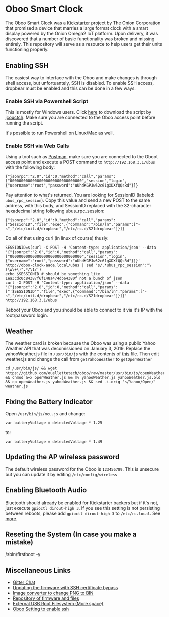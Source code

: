 # Oboo Smart Clock
The Oboo Smart Clock was a [Kickstarter](https://www.kickstarter.com/projects/onion/oboo-smart-clock-wifi-connected-and-gesture-contro) project by The Onion Corporation that promised a device that marries a large format clock with a smart display powered by the Onion Omega2 IoT platform. Upon delivery, it was discovered that a number of basic functionality was broken and missing entirely. This repository will serve as a resource to help users get their units functioning properly.

## Enabling SSH
The easiest way to interface with the Oboo and make changes is through shell access, but unfortuantely, SSH is disabled. To enable SSH access, dropbear must be enabled and this can be done in a few ways.

### Enable SSH via Powershell Script
This is mostly for Windows users. Click [here](https://github.com/ouellettetech/oboo/blob/master/external-tools/enable-ssh.ps1) to download the script by [jcouctch](https://github.com/jcoutch). Make sure you are connected to the Oboo access point before running the script.

It's possible to run Powershell on Linux/Mac as well.

### Enable SSH via Web Calls
Using a tool such as [Postman](https://www.getpostman.com/), make sure you are connected to the Oboot access point and execute a POST command to `http://192.168.3.1/ubus` with the following body:

```
{"jsonrpc":"2.0","id":0,"method":"call","params":["00000000000000000000000000000000","session","login",{"username":"root","password":"uUhdKGPJw52c61gXDXfQQsRd"}]}
```

Pay attention to what's returned. You are looking for SessionID (labeled: `ubus_rpc_session`). Copy this value and send a new POST to the same address, with this body, and SessionID replaced with the 32-character hexadecimal string following ubus_rpc_session:

```
{"jsonrpc":"2.0","id":0,"method":"call","params":["SessionID","file","exec",{"command":"/bin/ln","params":["-s","/etc/init.d/dropbear","/etc/rc.d/S21dropbear"]}]}
```

Do all of that using curl (in linux of course) thusly:

```
SESSIONID=$(curl -X POST -H 'Content-type: application/json' --data '{"jsonrpc":"2.0","id":0,"method":"call","params":["00000000000000000000000000000000","session","login",{"username":"root","password":"uUhdKGPJw52c61gXDXfQQsRd"}]}' http://oboo-clock-aade.local/ubus | sed 's/.*ubus_rpc_session":"\(\w\+\)".*/\1/')
echo $SESSIONID # should be something like 1ea3cdc0c84387f6f148a474db64380f not a bunch of json
curl -X POST -H 'Content-type: application/json' --data '{"jsonrpc":"2.0","id":0,"method":"call","params":["'$SESSIONID'","file","exec",{"command":"/bin/ln","params":["-s","/etc/init.d/dropbear","/etc/rc.d/S21dropbear"]}]}' http://192.168.3.1/ubus
```

Reboot your Oboo and you should be able to connect to it via it's IP with the root/password login.

## Weather
The weather card is broken because the Oboo was using a public Yahoo Weather API that was decomissioned on January 3, 2019. Replace the yahooWeather.js file in `/usr/bin/js` with the contents of [this](https://github.com/ouellettetech/oboo/blob/master/usr/bin/js/openWeather.js) file. Then edit weather.js and change the call from `getYahooWeather` to `getOpenWeather`

```
cd /usr/bin/js/ && wget https://github.com/ouellettetech/oboo/raw/master/usr/bin/js/openWeather.js && chmod a+x openWeather.js && mv yahooWeather.js yahooWeather.js.old && cp openWeather.js yahooWeather.js && sed -i.orig 's/Yahoo/Open/' weather.js
```

## Fixing the Battery Indicator
Open `/usr/bin/js/mcu.js` and change:

```
var batteryVoltage = detectedVoltage * 1.25
```

to:
```
var batteryVoltage = detectedVoltage * 1.49
```

## Updating the AP wireless password
The default wireless password for the Oboo is `123456789`. This is unsecure but you can update it by editing `/etc/config/wireless`

## Enabling Bluetooth Audio
Bluetooth should already be enabled for Kickstarter backers but if it's not, just execute `gpioctl dirout-high 3`. If you see this setting is not persisting between reboots, please add `gpioctl dirout-high 3` to `/etc/rc.local`. See [more](https://getoboo.com/community/topic/enable-bluetooth-audio-on-oboo/).

## Reseting the System (In case you make a mistake)
/sbin/firstboot -y

## Miscellaneous Links
* [Gitter Chat](https://gitter.im/oboo-development/community)
* [Updating the firmware with SSH certificate bypass](https://getoboo.com/community/topic/update-issues-and-workarounds/)
* [Image converter to change PNG to BIN](https://getoboo.com/image-converter/)
* [Repository of firmware and files](https://getoboo.com/image-converter/)
* [External USB Root Filesystem (More space)](https://openwrt.org/docs/guide-user/additional-software/extroot_configuration)
* [Oboo Setting to enable ssh ](http://setup.getoboo.com/?dev=1#/welcome)
